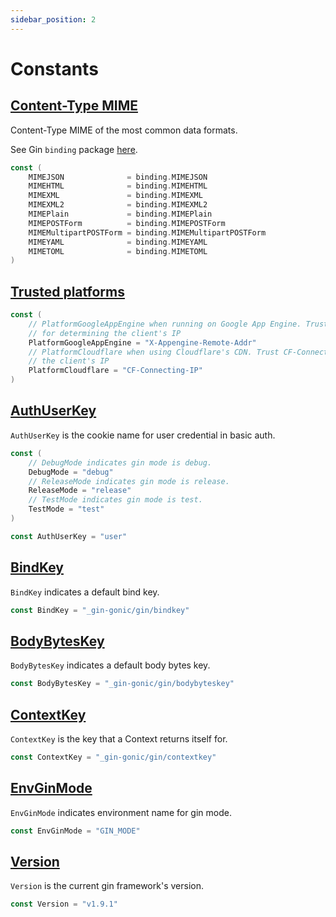 ```yaml
---
sidebar_position: 2
---
```


# Constants

## [Content-Type MIME](https://github.com/gin-gonic/gin/blob/v1.9.1/context.go#L28)

Content-Type MIME of the most common data formats.

See Gin `binding` package [here](https://pkg.go.dev/github.com/gin-gonic/gin@v1.9.1/binding).

```go
const (
	MIMEJSON              = binding.MIMEJSON
	MIMEHTML              = binding.MIMEHTML
	MIMEXML               = binding.MIMEXML
	MIMEXML2              = binding.MIMEXML2
	MIMEPlain             = binding.MIMEPlain
	MIMEPOSTForm          = binding.MIMEPOSTForm
	MIMEMultipartPOSTForm = binding.MIMEMultipartPOSTForm
	MIMEYAML              = binding.MIMEYAML
	MIMETOML              = binding.MIMETOML
)
```

## [Trusted platforms](https://github.com/gin-gonic/gin/blob/v1.9.1/gin.go#L73)

```go
const (
	// PlatformGoogleAppEngine when running on Google App Engine. Trust X-Appengine-Remote-Addr
	// for determining the client's IP
	PlatformGoogleAppEngine = "X-Appengine-Remote-Addr"
	// PlatformCloudflare when using Cloudflare's CDN. Trust CF-Connecting-IP for determining
	// the client's IP
	PlatformCloudflare = "CF-Connecting-IP"
)
```

## [AuthUserKey](https://github.com/gin-gonic/gin/blob/v1.9.1/mode.go#L18)

`AuthUserKey` is the cookie name for user credential in basic auth.


```go
const (
	// DebugMode indicates gin mode is debug.
	DebugMode = "debug"
	// ReleaseMode indicates gin mode is release.
	ReleaseMode = "release"
	// TestMode indicates gin mode is test.
	TestMode = "test"
)
```
```go
const AuthUserKey = "user"
```

## [BindKey](https://github.com/gin-gonic/gin/blob/v1.9.1/utils.go#L19)

`BindKey` indicates a default bind key.

```go
const BindKey = "_gin-gonic/gin/bindkey"
```

## [BodyBytesKey](https://github.com/gin-gonic/gin/blob/v1.9.1/context.go#L41)

`BodyBytesKey` indicates a default body bytes key.

```go
const BodyBytesKey = "_gin-gonic/gin/bodybyteskey"
```
## [ContextKey](https://github.com/gin-gonic/gin/blob/v1.9.1/context.go#L44)

`ContextKey` is the key that a Context returns itself for.

```go
const ContextKey = "_gin-gonic/gin/contextkey"
```

## [EnvGinMode](https://github.com/gin-gonic/gin/blob/v1.9.1/mode.go#L16)

`EnvGinMode` indicates environment name for gin mode.

```go
const EnvGinMode = "GIN_MODE"
```

## [Version](https://github.com/gin-gonic/gin/blob/v1.9.1/version.go#L8)

`Version` is the current gin framework's version.

```go
const Version = "v1.9.1"
```